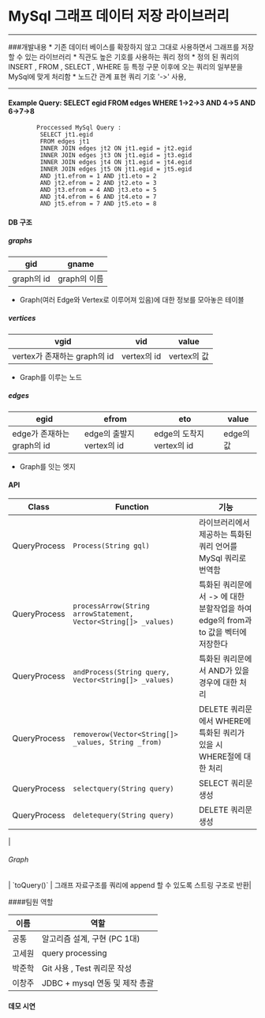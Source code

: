 # MySql 그래프 데이터 저장 라이브러리
---
###개발내용
    * 기존 데이터 베이스를 확장하지 않고 그대로 사용하면서 그래프를 저장할 수 있는 라이브러리 
    * 직관도 높은 기호를 사용하는 쿼리 정의
    * 정의 된 쿼리의 INSERT , FROM , SELECT , WHERE 등 특정 구문 이후에 오는 쿼리의 일부분을 MySql에 맞게 처리함 
    * 노드간 관계 표현 쿼리 기호 '->' 사용, 

---

#### Example Query: SELECT egid FROM edges WHERE 1->2->3 AND 4->5 AND 6->7->8
```vim
        Proccessed MySql Query :
         SELECT jt1.egid
         FROM edges jt1 
         INNER JOIN edges jt2 ON jt1.egid = jt2.egid 
         INNER JOIN edges jt3 ON jt1.egid = jt3.egid 
         INNER JOIN edges jt4 ON jt1.egid = jt4.egid 
         INNER JOIN edges jt5 ON jt1.egid = jt5.egid 
         AND jt1.efrom = 1 AND jt1.eto = 2 
         AND jt2.efrom = 2 AND jt2.eto = 3 
         AND jt3.efrom = 4 AND jt3.eto = 5 
         AND jt4.efrom = 6 AND jt4.eto = 7 
         AND jt5.efrom = 7 AND jt5.eto = 8 
```

#### DB 구조

##### graphs
 
| gid         | gname                                  |
| ------------|--------------------------------------- |
| graph의 id  | graph의 이름                           |

* Graph(여러 Edge와 Vertex로 이루어져 있음)에 대한 정보를 모아놓은 테이블

##### vertices

| vgid                          | vid          | value       |
| ------------------------------|--------------|-------------|
| vertex가 존재하는 graph의 id  | vertex의 id  | vertex의 값 |

* Graph를 이루는 노드


##### edges

| egid                       | efrom                      | eto                        | value      | 
| ---------------------------|----------------------------|----------------------------|------------| 
| edge가 존재하는 graph의 id | edge의 출발지 vertex의 id  |  edge의 도착지 vertex의 id |  edge의 값 | 

* Graph를 잇는 엣지


#### API

| Class           | Function             | 기능        |
| ----------------|----------------------|------------ |
| QueryProcess    | `Process(String gql)` | 라이브러리에서 제공하는 특화된 쿼리 언어를 MySql 쿼리로 번역함 |
| QueryProcess    | `processArrow(String arrowStatement, Vector<String[]> _values)`| 특화된 쿼리문에서 -> 에 대한 분할작업을 하여 edge의 from과 to 값을 벡터에 저장한다 |
| QueryProcess    | `andProcess(String query, Vector<String[]> _values)`| 특화된 쿼리문에서 AND가 있을 경우에 대한 처리|
| QueryProcess    | `removerow(Vector<String[]> _values, String _from)` | DELETE 쿼리문에서 WHERE에 특화된 쿼리가 있을 시 WHERE절에 대한 처리|
| QueryProcess    | `selectquery(String query)` | SELECT 쿼리문 생성|
| QueryProcess    | `deletequery(String query)` | DELETE 쿼리문 생성|
|
<h6>Graph</h6>  
| `toQuery()`               | 그래프 자료구조를 쿼리에 append 할 수 있도록 스트링 구조로 반환|

####팀원 역할

| 이름   | 역할                                   |
| ------ | -------------------------------------- |
| 공통   | 알고리즘 설계, 구현 (PC 1대)           |
| 고세원 | query processing                       |
| 박준학 | Git 사용 , Test 쿼리문 작성            |
| 이창주 | JDBC + mysql 연동 및 제작 총괄         |
        



#### 데모 시연
